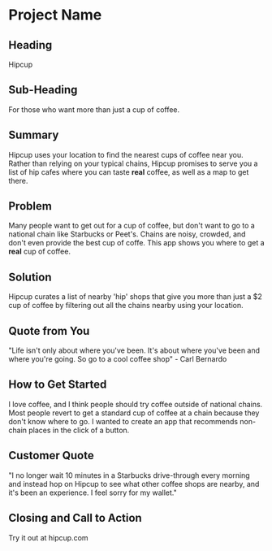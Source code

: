 # Project Name #

<!--
> This material was originally posted [here](http://www.quora.com/What-is-Amazons-approach-to-product-development-and-product-management). It is reproduced here for posterities sake.

There is an approach called "working backwards" that is widely used at Amazon. They work backwards from the customer, rather than starting with an idea for a product and trying to bolt customers onto it. While working backwards can be applied to any specific product decision, using this approach is especially important when developing new products or features.

For new initiatives a product manager typically starts by writing an internal press release announcing the finished product. The target audience for the press release is the new/updated product's customers, which can be retail customers or internal users of a tool or technology. Internal press releases are centered around the customer problem, how current solutions (internal or external) fail, and how the new product will blow away existing solutions.

If the benefits listed don't sound very interesting or exciting to customers, then perhaps they're not (and shouldn't be built). Instead, the product manager should keep iterating on the press release until they've come up with benefits that actually sound like benefits. Iterating on a press release is a lot less expensive than iterating on the product itself (and quicker!).

If the press release is more than a page and a half, it is probably too long. Keep it simple. 3-4 sentences for most paragraphs. Cut out the fat. Don't make it into a spec. You can accompany the press release with a FAQ that answers all of the other business or execution questions so the press release can stay focused on what the customer gets. My rule of thumb is that if the press release is hard to write, then the product is probably going to suck. Keep working at it until the outline for each paragraph flows.

Oh, and I also like to write press-releases in what I call "Oprah-speak" for mainstream consumer products. Imagine you're sitting on Oprah's couch and have just explained the product to her, and then you listen as she explains it to her audience. That's "Oprah-speak", not "Geek-speak".

Once the project moves into development, the press release can be used as a touchstone; a guiding light. The product team can ask themselves, "Are we building what is in the press release?" If they find they're spending time building things that aren't in the press release (overbuilding), they need to ask themselves why. This keeps product development focused on achieving the customer benefits and not building extraneous stuff that takes longer to build, takes resources to maintain, and doesn't provide real customer benefit (at least not enough to warrant inclusion in the press release).
 -->

## Heading ##
  Hipcup

## Sub-Heading ##
  For those who want more than just a cup of coffee.

## Summary ##
  Hipcup uses your location to find the nearest cups of coffee near you. Rather than relying on your typical chains, Hipcup promises to serve you a list of hip cafes where you can taste **real** coffee, as well as a map to get there.

## Problem ##
  Many people want to get out for a cup of coffee, but don't want to go to a national chain like Starbucks or Peet's. Chains are noisy, crowded, and don't even provide the best cup of coffe. This app shows you where to get a **real** cup of coffee.

## Solution ##
  Hipcup curates a list of nearby 'hip' shops that give you more than just a $2 cup of coffee by filtering out all the chains nearby using your location.

## Quote from You ##
  "Life isn't only about where you've been. It's about where you've been and where you're going. So go to a cool coffee shop" - Carl Bernardo

## How to Get Started ##
  I love coffee, and I think people should try coffee outside of national chains. Most people revert to get a standard cup of coffee at a chain because they don't know where to go. I wanted to create an app that recommends non-chain places in the click of a button.

## Customer Quote ##
  "I no longer wait 10 minutes in a Starbucks drive-through every morning and instead hop on Hipcup to see what other coffee shops are nearby, and it's been an experience. I feel sorry for my wallet."

## Closing and Call to Action ##
  Try it out at hipcup.com

